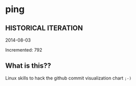 # ping

## HISTORICAL ITERATION
2014-08-03

Incremented: 792

## What is this?? 
Linux skills to hack the github commit visualization chart `;-)`
